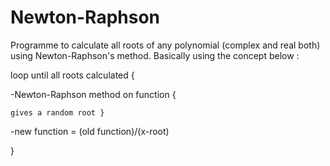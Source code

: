 # Newton-Raphson
Programme to calculate all roots of any polynomial (complex and real both) using Newton-Raphson's method.
Basically using the concept below :

loop until all roots calculated {

-Newton-Raphson method on function {

    gives a random root }
	
-new function = (old function)/(x-root) 

}
